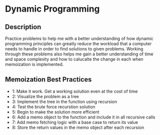 # Dynamic Programming

## Description

Practice problems to help me with a better understanding of how dynamic programming principles can greatly reduce the workload that a computer needs to handle in order to find solutions to given problems. Working through these problems also helps me gain a better understanding of time and space complexity and how to calucalte the change in each when memoization is implemented.

## Memoization Best Practices

* 1: Make it work. Get a working solution even at the cost of time
* 2: Visualize the problem as a tree 
* 3: Implement the tree in the function using recursion
* 4: Test the brute force recurstion solution
* 5: Begin to make the solution more efficient
* 6: Add a memo object to the function and include it in all recursive calls
* 7: Add memo fetching logic with a base case to return its value
* 8: Store the return values in the memo object after each recursion